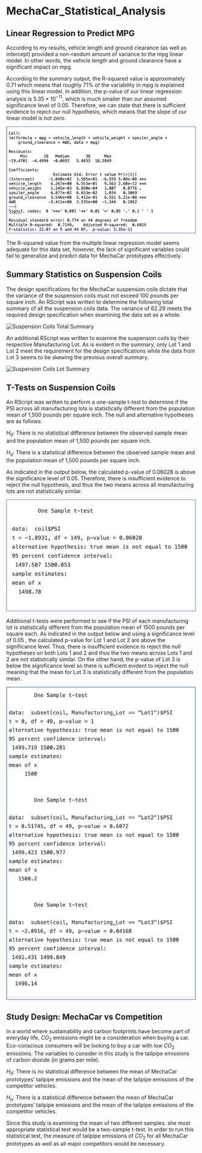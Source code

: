 # MechaCar_Statistical_Analysis

## Linear Regression to Predict MPG

According to my results, vehicle length and ground clearance (as well as intercept) provided a non-random amount of variance to the mpg linear model. In other words, the vehicle length and ground clearance have a significant impact on mpg. 

According to the summary output, the R-squared value is approximately 0.71 which means that roughly 71% of the variability in mpg is explained using this linear model. In addition, the p-value of our linear regression analysis is $5.35\times 10^{-11}$, which is much smaller than our assumed significance level of 0.05. Therefore, we can state that there is sufficient evidence to reject our null hypothesis, which means that the slope of our linear model is not zero.

![Regression Summary](/Resources/Figure1.png)


The R-squared value from the multiple linear regression model seems adequate for this data set, however, the lack of significant variables could fail to generalize and predict data for MechaCar prototypes effectively. 

## Summary Statistics on Suspension Coils

The design specifications for the MechaCar suspension coils dictate that the variance of the suspension coils must not exceed 100 pounds per square inch.  An RScript was written to determine the following total summary of all the suspension coils data. The variance of 62.29 meets the required design specification when examining the data set as a whole.

![Suspension Coils Total Summary](/Resources/Figure#.png)

An additional RScript was written to examine the suspension coils by their respective Manufacturing Lot. As is evident in the summary, only Lot 1 and Lot 2 meet the requirement for the design specifications while the data from Lot 3 seems to be skewing the previous overall summary.

![Suspension Coils Lot Summary](/Resources/Figure#.png)

## T-Tests on Suspension Coils

An RScript was written to perform a one-sample t-test to determine if the PSI across all manufacturing lots is statistically different from the population mean of 1,500 pounds per square inch. The null and alternative hypotheses are as follows:

$H_0$: There is no statistical difference between the observed sample mean and the population mean of 1,500 pounds per square inch. 

$H_a$: There is a statistical difference between the observed sample mean and the population mean of 1,500 pounds per square inch. 

As indicated in the output below, the calculated p-value of 0.06028 is above the significance level of 0.05.  Therefore, there is insufficient evidence to reject the null hypothesis, and thus the two means across all manufacturing lots are not statistically similar. 

![T-Test Results on Total Sample](/Resources/Figure2.png)

Additional t-tests were performed to see if the PSI of each manufacturing lot is statistically different from the population mean of 1500 pounds per square each.  As indicated in the output below and using a significance level of 0.05 , the calculated p-value for Lot 1 and Lot 2 are above the significance level.  Thus, there is insufficient evidence to reject the null hypotheses on both Lots 1 and 2 and thus the two means across Lots 1 and 2 are not statistically similar. On the other hand, the p-value of Lot 3 is below the significance level so there is sufficient evident to reject the null meaning that the mean for Lot 3 is statistically different from the population mean.

![T-Test Results on by Lot](/Resources/Figure3.png)

## Study Design: MechaCar vs Competition

In a world where sustainability and carbon footprints have become part of everyday life, $CO_2$ emissions might be a consideration when buying a car. Eco-conscious consumers will be looking to buy a car with low $CO_2$ emissions. The variables to consider in this study is the tailpipe emissions of carbon dioxide (in grams per mile).

$H_0$: There is no statistical difference between the mean of MechaCar prototypes’ tailpipe emissions and the mean of the tailpipe emissions of the competitor vehicles.

$H_a$: There is a statistical difference between the mean of MechaCar prototypes’ tailpipe emissions and the mean of the tailpipe emissions of the competitor vehicles.

Since this study is examining the mean of two different samples. she most appropriate statistical test would be a two-sample t-test. In order to run this statistical test, the  measure of tailpipe emissions of $CO_2$ for all MechaCar prototypes as well as all major competitors would be necessary.


